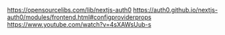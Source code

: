 https://opensourcelibs.com/lib/nextjs-auth0
https://auth0.github.io/nextjs-auth0/modules/frontend.html#configproviderprops
https://www.youtube.com/watch?v=4sXAWsUub-s